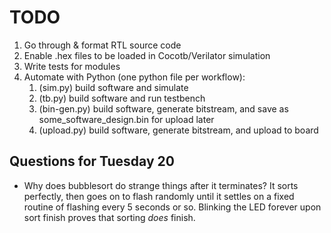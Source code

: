 # TODO

1. Go through & format RTL source code
1. Enable .hex files to be loaded in Cocotb/Verilator simulation
1. Write tests for modules
1. Automate with Python (one python file per workflow):
    1. (sim.py) build software and simulate
    1. (tb.py) build software and run testbench
    1. (bin-gen.py) build software, generate bitstream, and save as some_software_design.bin for upload later
    1. (upload.py) build software, generate bitstream, and upload to board

## Questions for Tuesday 20

- Why does bubblesort do strange things after it terminates? It sorts perfectly, then goes on to flash randomly until it settles on a fixed routine of flashing every 5 seconds or so. Blinking the LED forever upon sort finish proves that sorting _does_ finish.
